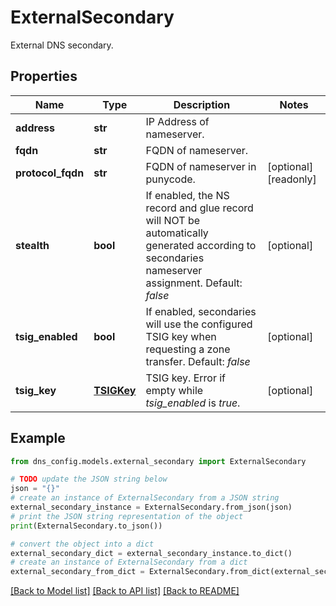 # ExternalSecondary

External DNS secondary.

## Properties

Name | Type | Description | Notes
------------ | ------------- | ------------- | -------------
**address** | **str** | IP Address of nameserver. | 
**fqdn** | **str** | FQDN of nameserver. | 
**protocol_fqdn** | **str** | FQDN of nameserver in punycode. | [optional] [readonly] 
**stealth** | **bool** | If enabled, the NS record and glue record will NOT be automatically generated according to secondaries nameserver assignment.  Default: _false_ | [optional] 
**tsig_enabled** | **bool** | If enabled, secondaries will use the configured TSIG key when requesting a zone transfer.  Default: _false_ | [optional] 
**tsig_key** | [**TSIGKey**](TSIGKey.md) | TSIG key.  Error if empty while _tsig_enabled_ is _true_. | [optional] 

## Example

```python
from dns_config.models.external_secondary import ExternalSecondary

# TODO update the JSON string below
json = "{}"
# create an instance of ExternalSecondary from a JSON string
external_secondary_instance = ExternalSecondary.from_json(json)
# print the JSON string representation of the object
print(ExternalSecondary.to_json())

# convert the object into a dict
external_secondary_dict = external_secondary_instance.to_dict()
# create an instance of ExternalSecondary from a dict
external_secondary_from_dict = ExternalSecondary.from_dict(external_secondary_dict)
```
[[Back to Model list]](../README.md#documentation-for-models) [[Back to API list]](../README.md#documentation-for-api-endpoints) [[Back to README]](../README.md)


